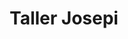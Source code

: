 ---
title: "Taller Josepi"
url: /hinojosa-del-duque/taller-josepi/
shop: reparación de automóviles
---